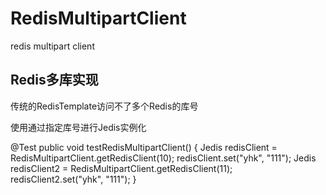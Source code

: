 # RedisMultipartClient

redis multipart client

## Redis多库实现

传统的RedisTemplate访问不了多个Redis的库号

使用通过指定库号进行Jedis实例化

@Test
    public void testRedisMultipartClient() {
        Jedis redisClient = RedisMultipartClient.getRedisClient(10);
        redisClient.set("yhk", "111");
        Jedis redisClient2 = RedisMultipartClient.getRedisClient(11);
        redisClient2.set("yhk", "111");
    }
